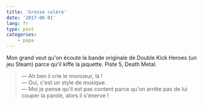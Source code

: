 ```yaml
---
title: 'Grosse colère'
date: '2017-06-01'
lang: fr
type: post
categories:
    - papa
---
```


Mon grand veut qu'on écoute la bande originale de Double Kick Heroes (un jeu Steam) parce qu'il kiffe la jaquette. Piste 5, Death Metal.

<!-- more -->

> — Ah ben il crie le monsieur, là !  
> — Oui, c'est un style de musique.  
> — Moi je pense qu'il est pas content parce qu'on arrête pas de lui couper la parole, alors il s'énerve !  





